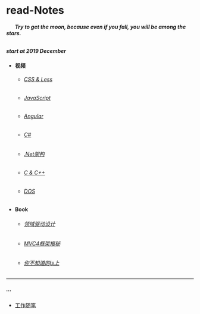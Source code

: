  # read-Notes 

***&nbsp;&nbsp;&nbsp;&nbsp;&nbsp;&nbsp;&nbsp;Try to get the moon, because even if you fall, you will be among the stars. </br>
 &nbsp;&nbsp;&nbsp;&nbsp;&nbsp;&nbsp;&nbsp;***
 
***start at 2019 December***

- #### 视频

  - ###### [CSS & Less ](./vedio/css.md)
  
  - ###### [JavaScript](./vedio/JavaScript.md)
  
  - ###### [Angular](./vedio/Angular.md)

  - ###### [C#](./vedio/.Net.md)
  
  - ###### [.Net架构](./vedio/CoreServer.md)

  - ###### [C & C++](./vedio/C.md)

  - ###### [DOS](./vedio/DOS.md)

- #### Book

  - ###### [领域驱动设计](./book/领域驱动设计.md)
  
  - ###### [MVC4框架揭秘](./book/mvc4.md)
  
  - ###### [你不知道的js上](./book/你不知道的JS上.md)
---

##### ...

*  [工作随笔](./work/_question.md)
